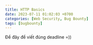 ```yaml
---
title: HTTP Basics
date: 2023-07-11 01:02:03 +0700
categories: [Web Security, Bug Bounty]
tags: [bugbounty]
---
```


Để đây để viết  đúng deadline =))

